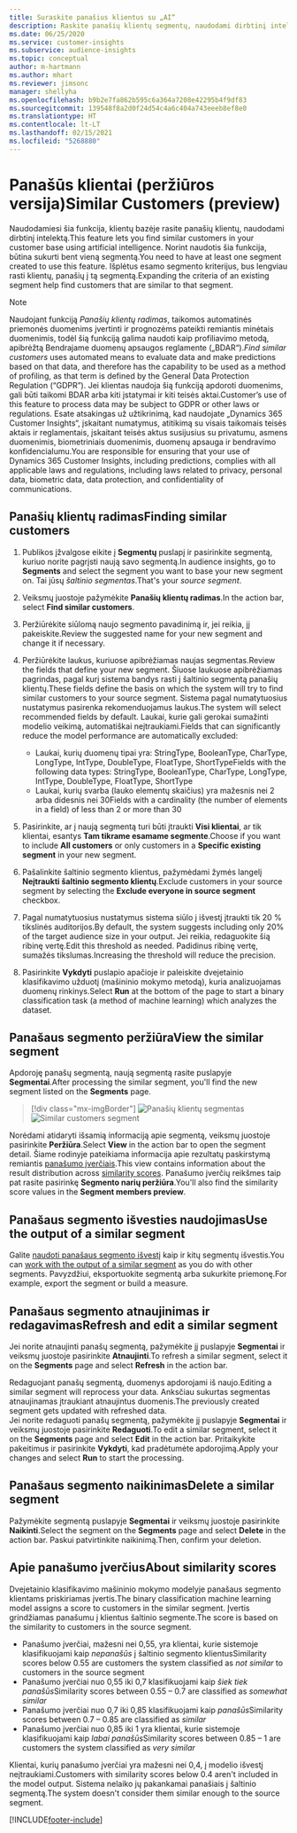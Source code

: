 ```yaml
---
title: Suraskite panašius klientus su „AI“
description: Raskite panašių klientų segmentų, naudodami dirbtinį intelektą.
ms.date: 06/25/2020
ms.service: customer-insights
ms.subservice: audience-insights
ms.topic: conceptual
author: m-hartmann
ms.author: mhart
ms.reviewer: jimsonc
manager: shellyha
ms.openlocfilehash: b9b2e7fa862b595c6a364a7208e42295b4f9df83
ms.sourcegitcommit: 139548f8a2d0f24d54c4a6c404a743eeeb8ef8e0
ms.translationtype: HT
ms.contentlocale: lt-LT
ms.lasthandoff: 02/15/2021
ms.locfileid: "5268880"
---
```

# <a name="similar-customers-preview"></a><span data-ttu-id="1d490-103">Panašūs klientai (peržiūros versija)</span><span class="sxs-lookup"><span data-stu-id="1d490-103">Similar Customers (preview)</span></span>

<span data-ttu-id="1d490-104">Naudodamiesi šia funkcija, klientų bazėje rasite panašių klientų, naudodami dirbtinį intelektą.</span><span class="sxs-lookup"><span data-stu-id="1d490-104">This feature lets you find similar customers in your customer base using artificial intelligence.</span></span> <span data-ttu-id="1d490-105">Norint naudotis šia funkcija, būtina sukurti bent vieną segmentą.</span><span class="sxs-lookup"><span data-stu-id="1d490-105">You need to have at least one segment created to use this feature.</span></span> <span data-ttu-id="1d490-106">Išplėtus esamo segmento kriterijus, bus lengviau rasti klientų, panašių į tą segmentą.</span><span class="sxs-lookup"><span data-stu-id="1d490-106">Expanding the criteria of an existing segment help find customers that are similar to that segment.</span></span>

> [!NOTE]
> <span data-ttu-id="1d490-107">Naudojant funkciją *Panašių klientų radimas*, taikomos automatinės priemonės duomenims įvertinti ir prognozėms pateikti remiantis minėtais duomenimis, todėl šią funkciją galima naudoti kaip profiliavimo metodą, apibrėžtą Bendrajame duomenų apsaugos reglamente („BDAR“).</span><span class="sxs-lookup"><span data-stu-id="1d490-107">*Find similar customers* uses automated means to evaluate data and make predictions based on that data, and therefore has the capability to be used as a method of profiling, as that term is defined by the General Data Protection Regulation (“GDPR”).</span></span> <span data-ttu-id="1d490-108">Jei klientas naudoja šią funkciją apdoroti duomenims, gali būti taikomi BDAR arba kiti įstatymai ir kiti teisės aktai.</span><span class="sxs-lookup"><span data-stu-id="1d490-108">Customer’s use of this feature to process data may be subject to GDPR or other laws or regulations.</span></span> <span data-ttu-id="1d490-109">Esate atsakingas už užtikrinimą, kad naudojate „Dynamics 365 Customer Insights“, įskaitant numatymus, atitikimą su visais taikomais teisės aktais ir reglamentais, įskaitant teisės aktus susijusius su privatumu, asmens duomenimis, biometriniais duomenimis, duomenų apsauga ir bendravimo konfidencialumu.</span><span class="sxs-lookup"><span data-stu-id="1d490-109">You are responsible for ensuring that your use of Dynamics 365 Customer Insights, including predictions, complies with all applicable laws and regulations, including laws related to privacy, personal data, biometric data, data protection, and confidentiality of communications.</span></span>

## <a name="finding-similar-customers"></a><span data-ttu-id="1d490-110">Panašių klientų radimas</span><span class="sxs-lookup"><span data-stu-id="1d490-110">Finding similar customers</span></span>

1. <span data-ttu-id="1d490-111">Publikos įžvalgose eikite į **Segmentų** puslapį ir pasirinkite segmentą, kuriuo norite pagrįsti naują savo segmentą.</span><span class="sxs-lookup"><span data-stu-id="1d490-111">In audience insights, go to **Segments** and select the segment you want to base your new segment on.</span></span> <span data-ttu-id="1d490-112">Tai jūsų *šaltinio segmentas*.</span><span class="sxs-lookup"><span data-stu-id="1d490-112">That's your *source segment*.</span></span>

1. <span data-ttu-id="1d490-113">Veiksmų juostoje pažymėkite **Panašių klientų radimas**.</span><span class="sxs-lookup"><span data-stu-id="1d490-113">In the action bar, select **Find similar customers**.</span></span>

1. <span data-ttu-id="1d490-114">Peržiūrėkite siūlomą naujo segmento pavadinimą ir, jei reikia, jį pakeiskite.</span><span class="sxs-lookup"><span data-stu-id="1d490-114">Review the suggested name for your new segment and change it if necessary.</span></span>

1. <span data-ttu-id="1d490-115">Peržiūrėkite laukus, kuriuose apibrėžiamas naujas segmentas.</span><span class="sxs-lookup"><span data-stu-id="1d490-115">Review the fields that define your new segment.</span></span> <span data-ttu-id="1d490-116">Šiuose laukuose apibrėžiamas pagrindas, pagal kurį sistema bandys rasti į šaltinio segmentą panašių klientų.</span><span class="sxs-lookup"><span data-stu-id="1d490-116">These fields define the basis on which the system will try to find similar customers to your source segment.</span></span> <span data-ttu-id="1d490-117">Sistema pagal numatytuosius nustatymus pasirenka rekomenduojamus laukus.</span><span class="sxs-lookup"><span data-stu-id="1d490-117">The system will select recommended fields by default.</span></span>
  <span data-ttu-id="1d490-118">Laukai, kurie gali gerokai sumažinti modelio veikimą, automatiškai neįtraukiami.</span><span class="sxs-lookup"><span data-stu-id="1d490-118">Fields that can significantly reduce the model performance are automatically excluded:</span></span>
  
   - <span data-ttu-id="1d490-119">Laukai, kurių duomenų tipai yra: StringType, BooleanType, CharType, LongType, IntType, DoubleType, FloatType, ShortType</span><span class="sxs-lookup"><span data-stu-id="1d490-119">Fields with the following data types: StringType, BooleanType, CharType, LongType, IntType, DoubleType, FloatType, ShortType</span></span>
   - <span data-ttu-id="1d490-120">Laukai, kurių svarba (lauko elementų skaičius) yra mažesnis nei 2 arba didesnis nei 30</span><span class="sxs-lookup"><span data-stu-id="1d490-120">Fields with a cardinality (the number of elements in a field) of less than 2 or more than 30</span></span>

1. <span data-ttu-id="1d490-121">Pasirinkite, ar į naują segmentą turi būti įtraukti **Visi klientai**, ar tik klientai, esantys **Tam tikrame esamame segmente**.</span><span class="sxs-lookup"><span data-stu-id="1d490-121">Choose if you want to include **All customers** or only customers in a **Specific existing segment** in your new segment.</span></span>

1. <span data-ttu-id="1d490-122">Pašalinkite šaltinio segmento klientus, pažymėdami žymės langelį **Neįtraukti šaltinio segmento klientų**.</span><span class="sxs-lookup"><span data-stu-id="1d490-122">Exclude customers in your source segment by selecting the **Exclude everyone in source segment** checkbox.</span></span>

1. <span data-ttu-id="1d490-123">Pagal numatytuosius nustatymus sistema siūlo į išvestį įtraukti tik 20 % tikslinės auditorijos.</span><span class="sxs-lookup"><span data-stu-id="1d490-123">By default, the system suggests including only 20% of the target audience size in your output.</span></span> <span data-ttu-id="1d490-124">Jei reikia, redaguokite šią ribinę vertę.</span><span class="sxs-lookup"><span data-stu-id="1d490-124">Edit this threshold as needed.</span></span> <span data-ttu-id="1d490-125">Padidinus ribinę vertę, sumažės tikslumas.</span><span class="sxs-lookup"><span data-stu-id="1d490-125">Increasing the threshold will reduce the precision.</span></span>

1. <span data-ttu-id="1d490-126">Pasirinkite **Vykdyti** puslapio apačioje ir paleiskite dvejetainio klasifikavimo užduotį (mašininio mokymo metodą), kuria analizuojamas duomenų rinkinys.</span><span class="sxs-lookup"><span data-stu-id="1d490-126">Select **Run** at the bottom of the page to start a binary classification task (a method of machine learning) which analyzes the dataset.</span></span>

## <a name="view-the-similar-segment"></a><span data-ttu-id="1d490-127">Panašaus segmento peržiūra</span><span class="sxs-lookup"><span data-stu-id="1d490-127">View the similar segment</span></span>

<span data-ttu-id="1d490-128">Apdoroję panašų segmentą, naują segmentą rasite puslapyje **Segmentai**.</span><span class="sxs-lookup"><span data-stu-id="1d490-128">After processing the similar segment, you'll find the new segment listed on the **Segments** page.</span></span>

> [!div class="mx-imgBorder"]
> <span data-ttu-id="1d490-129">![Panašių klientų segmentas](media/expanded-segment.png "Panašių klientų segmentas")</span><span class="sxs-lookup"><span data-stu-id="1d490-129">![Similar customers segment](media/expanded-segment.png "Similar customers segment")</span></span>

<span data-ttu-id="1d490-130">Norėdami atidaryti išsamią informaciją apie segmentą, veiksmų juostoje pasirinkite **Peržiūra**.</span><span class="sxs-lookup"><span data-stu-id="1d490-130">Select **View** in the action bar to open the segment detail.</span></span> <span data-ttu-id="1d490-131">Šiame rodinyje pateikiama informacija apie rezultatų paskirstymą remiantis [panašumo įverčiais](#about-similarity-scores).</span><span class="sxs-lookup"><span data-stu-id="1d490-131">This view contains information about the result distribution across [similarity scores](#about-similarity-scores).</span></span> <span data-ttu-id="1d490-132">Panašumo įverčių reikšmes taip pat rasite pasirinkę **Segmento narių peržiūra**.</span><span class="sxs-lookup"><span data-stu-id="1d490-132">You'll also find the similarity score values in the **Segment members preview**.</span></span>

## <a name="use-the-output-of-a-similar-segment"></a><span data-ttu-id="1d490-133">Panašaus segmento išvesties naudojimas</span><span class="sxs-lookup"><span data-stu-id="1d490-133">Use the output of a similar segment</span></span>

<span data-ttu-id="1d490-134">Galite [naudoti panašaus segmento išvestį](segments.md) kaip ir kitų segmentų išvestis.</span><span class="sxs-lookup"><span data-stu-id="1d490-134">You can [work with the output of a similar segment](segments.md) as you do with other segments.</span></span> <span data-ttu-id="1d490-135">Pavyzdžiui, eksportuokite segmentą arba sukurkite priemonę.</span><span class="sxs-lookup"><span data-stu-id="1d490-135">For example, export the segment or build a measure.</span></span>

## <a name="refresh-and-edit-a-similar-segment"></a><span data-ttu-id="1d490-136">Panašaus segmento atnaujinimas ir redagavimas</span><span class="sxs-lookup"><span data-stu-id="1d490-136">Refresh and edit a similar segment</span></span>

<span data-ttu-id="1d490-137">Jei norite atnaujinti panašų segmentą, pažymėkite jį puslapyje **Segmentai** ir veiksmų juostoje pasirinkite **Atnaujinti**.</span><span class="sxs-lookup"><span data-stu-id="1d490-137">To refresh a similar segment, select it on the **Segments** page and select **Refresh** in the action bar.</span></span>

<span data-ttu-id="1d490-138">Redaguojant panašų segmentą, duomenys apdorojami iš naujo.</span><span class="sxs-lookup"><span data-stu-id="1d490-138">Editing a similar segment will reprocess your data.</span></span> <span data-ttu-id="1d490-139">Anksčiau sukurtas segmentas atnaujinamas įtraukiant atnaujintus duomenis.</span><span class="sxs-lookup"><span data-stu-id="1d490-139">The previously created segment gets updated with refreshed data.</span></span>    
<span data-ttu-id="1d490-140">Jei norite redaguoti panašų segmentą, pažymėkite jį puslapyje **Segmentai** ir veiksmų juostoje pasirinkite **Redaguoti**.</span><span class="sxs-lookup"><span data-stu-id="1d490-140">To edit a similar segment, select it on the **Segments** page and select **Edit** in the action bar.</span></span> <span data-ttu-id="1d490-141">Pritaikykite pakeitimus ir pasirinkite **Vykdyti**, kad pradėtumėte apdorojimą.</span><span class="sxs-lookup"><span data-stu-id="1d490-141">Apply your changes and select **Run** to start the processing.</span></span>

## <a name="delete-a-similar-segment"></a><span data-ttu-id="1d490-142">Panašaus segmento naikinimas</span><span class="sxs-lookup"><span data-stu-id="1d490-142">Delete a similar segment</span></span>

<span data-ttu-id="1d490-143">Pažymėkite segmentą puslapyje **Segmentai** ir veiksmų juostoje pasirinkite **Naikinti**.</span><span class="sxs-lookup"><span data-stu-id="1d490-143">Select the segment on the **Segments** page and select **Delete** in the action bar.</span></span> <span data-ttu-id="1d490-144">Paskui patvirtinkite naikinimą.</span><span class="sxs-lookup"><span data-stu-id="1d490-144">Then, confirm your deletion.</span></span>

## <a name="about-similarity-scores"></a><span data-ttu-id="1d490-145">Apie panašumo įverčius</span><span class="sxs-lookup"><span data-stu-id="1d490-145">About similarity scores</span></span>

<span data-ttu-id="1d490-146">Dvejetainio klasifikavimo mašininio mokymo modelyje panašaus segmento klientams priskiriamas įvertis.</span><span class="sxs-lookup"><span data-stu-id="1d490-146">The binary classification machine learning model assigns a score to customers in the similar segment.</span></span> <span data-ttu-id="1d490-147">Įvertis grindžiamas panašumu į klientus šaltinio segmente.</span><span class="sxs-lookup"><span data-stu-id="1d490-147">The score is based on the similarity to customers in the source segment.</span></span>

- <span data-ttu-id="1d490-148">Panašumo įverčiai, mažesni nei 0,55, yra klientai, kurie sistemoje klasifikuojami kaip *nepanašūs* į šaltinio segmento klientus</span><span class="sxs-lookup"><span data-stu-id="1d490-148">Similarity scores below 0.55 are customers the system classified as *not similar* to customers in the source segment</span></span>
- <span data-ttu-id="1d490-149">Panašumo įverčiai nuo 0,55 iki 0,7 klasifikuojami kaip *šiek tiek panašūs*</span><span class="sxs-lookup"><span data-stu-id="1d490-149">Similarity scores between 0.55 – 0.7 are classified as *somewhat similar*</span></span>
- <span data-ttu-id="1d490-150">Panašumo įverčiai nuo 0,7 iki 0,85 klasifikuojami kaip *panašūs*</span><span class="sxs-lookup"><span data-stu-id="1d490-150">Similarity scores between 0.7 – 0.85 are classified as *similar*</span></span>
- <span data-ttu-id="1d490-151">Panašumo įverčiai nuo 0,85 iki 1 yra klientai, kurie sistemoje klasifikuojami kaip *labai panašūs*</span><span class="sxs-lookup"><span data-stu-id="1d490-151">Similarity scores between 0.85 – 1 are customers the system classified as *very similar*</span></span>

<span data-ttu-id="1d490-152">Klientai, kurių panašumo įverčiai yra mažesni nei 0,4, į modelio išvestį neįtraukiami.</span><span class="sxs-lookup"><span data-stu-id="1d490-152">Customers with similarity scores below 0.4 aren't included in the model output.</span></span> <span data-ttu-id="1d490-153">Sistema nelaiko jų pakankamai panašiais į šaltinio segmentą.</span><span class="sxs-lookup"><span data-stu-id="1d490-153">The system doesn't consider them similar enough to the source segment.</span></span>


[!INCLUDE[footer-include](../includes/footer-banner.md)]